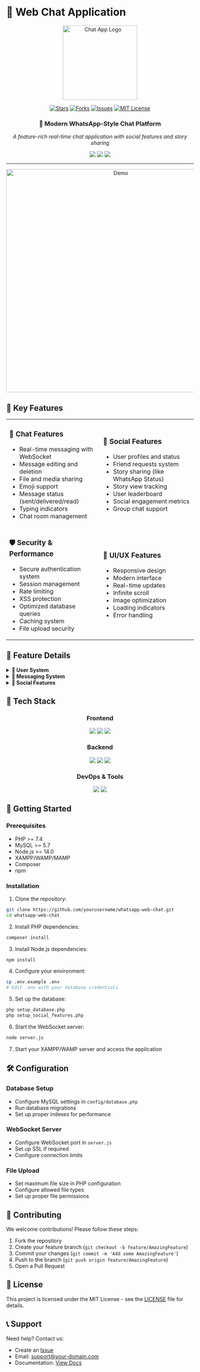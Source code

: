 # 💬 Web Chat Application

<div align="center">

<img src="docs/images/logo.png" alt="Chat App Logo" width="200"/>

[![Stars](https://img.shields.io/github/stars/yourusername/whatsapp-web-chat?style=for-the-badge&logo=github)](https://github.com/yourusername/whatsapp-web-chat/stargazers)
[![Forks](https://img.shields.io/github/forks/yourusername/whatsapp-web-chat?style=for-the-badge&logo=github)](https://github.com/yourusername/whatsapp-web-chat/network/members)
[![Issues](https://img.shields.io/github/issues/yourusername/whatsapp-web-chat?style=for-the-badge&logo=github)](https://github.com/yourusername/whatsapp-web-chat/issues)
[![MIT License](https://img.shields.io/github/license/yourusername/whatsapp-web-chat?style=for-the-badge&logo=mit)](LICENSE)

### 🌟 Modern WhatsApp-Style Chat Platform

*A feature-rich real-time chat application with social features and story sharing*

[<img src="https://img.shields.io/badge/View_Demo-4285F4?style=for-the-badge&logo=google-chrome&logoColor=white" />](http://your-demo-link.com)
[<img src="https://img.shields.io/badge/Documentation-000000?style=for-the-badge&logo=readthedocs&logoColor=white" />](docs/)
[<img src="https://img.shields.io/badge/Report_Bug-FF0000?style=for-the-badge&logo=bug&logoColor=white" />](issues/)

---

<img src="docs/images/demo.gif" alt="Demo" width="600"/>

</div>

## 🎯 Key Features

<table>
<tr>
<td width="50%">

### 💬 Chat Features
- Real-time messaging with WebSocket
- Message editing and deletion
- File and media sharing
- Emoji support
- Message status (sent/delivered/read)
- Typing indicators
- Chat room management

</td>
<td width="50%">

### 📱 Social Features
- User profiles and status
- Friend requests system
- Story sharing (like WhatsApp Status)
- Story view tracking
- User leaderboard
- Social engagement metrics
- Group chat support

</td>
</tr>
<tr>
<td width="50%">

### 🛡️ Security & Performance
- Secure authentication system
- Session management
- Rate limiting
- XSS protection
- Optimized database queries
- Caching system
- File upload security

</td>
<td width="50%">

### 🎨 UI/UX Features
- Responsive design
- Modern interface
- Real-time updates
- Infinite scroll
- Image optimization
- Loading indicators
- Error handling

</td>
</tr>
</table>

## 💫 Feature Details

<details>
<summary><b>👤 User System</b></summary>

### Authentication & Profiles
| Feature | Description |
|---------|-------------|
| 🔐 Authentication | Secure login and registration system |
| 👤 User Profiles | Customizable profiles with avatars |
| 🔄 Status Updates | Set and update user status |
| 📊 Activity Tracking | Track user engagement and activity |

</details>

<details>
<summary><b>💬 Messaging System</b></summary>

### Communication Features
| Feature | Description |
|---------|-------------|
| ⚡ Real-time Chat | Instant message delivery via WebSocket |
| ✏️ Message Actions | Edit and delete messages |
| 📎 File Sharing | Support for various file types |
| 🏠 Chat Rooms | Create and manage chat rooms |
| 👥 Group Chats | Multi-user conversation support |

</details>

<details>
<summary><b>📱 Social Features</b></summary>

### Social Integration
| Feature | Description |
|---------|-------------|
| 🤝 Friend System | Send/accept friend requests |
| 📖 Stories | Share and view user stories |
| 👀 Story Analytics | Track story views and engagement |
| 🏆 Leaderboard | User ranking and achievements |
| 🔍 User Search | Find and connect with users |

</details>

## 🚀 Tech Stack

<div align="center">

### Frontend
[<img src="https://img.shields.io/badge/JavaScript-F7DF1E?style=for-the-badge&logo=javascript&logoColor=black" />](#)
[<img src="https://img.shields.io/badge/TailwindCSS-38B2AC?style=for-the-badge&logo=tailwind-css&logoColor=white" />](#)
[<img src="https://img.shields.io/badge/HTML5-E34F26?style=for-the-badge&logo=html5&logoColor=white" />](#)

### Backend
[<img src="https://img.shields.io/badge/PHP-777BB4?style=for-the-badge&logo=php&logoColor=white" />](#)
[<img src="https://img.shields.io/badge/MySQL-4479A1?style=for-the-badge&logo=mysql&logoColor=white" />](#)
[<img src="https://img.shields.io/badge/Node.js-339933?style=for-the-badge&logo=node.js&logoColor=white" />](#)

### DevOps & Tools
[<img src="https://img.shields.io/badge/Docker-2496ED?style=for-the-badge&logo=docker&logoColor=white" />](#)
[<img src="https://img.shields.io/badge/XAMPP-FB7A24?style=for-the-badge&logo=xampp&logoColor=white" />](#)

</div>

## 🌟 Getting Started

### Prerequisites

- PHP >= 7.4
- MySQL >= 5.7
- Node.js >= 14.0
- XAMPP/WAMP/MAMP
- Composer
- npm

### Installation

1. Clone the repository:
```bash
git clone https://github.com/yourusername/whatsapp-web-chat.git
cd whatsapp-web-chat
```

2. Install PHP dependencies:
```bash
composer install
```

3. Install Node.js dependencies:
```bash
npm install
```

4. Configure your environment:
```bash
cp .env.example .env
# Edit .env with your database credentials
```

5. Set up the database:
```bash
php setup_database.php
php setup_social_features.php
```

6. Start the WebSocket server:
```bash
node server.js
```

7. Start your XAMPP/WAMP server and access the application

## 🛠️ Configuration

### Database Setup
- Configure MySQL settings in `config/database.php`
- Run database migrations
- Set up proper indexes for performance

### WebSocket Server
- Configure WebSocket port in `server.js`
- Set up SSL if required
- Configure connection limits

### File Upload
- Set maximum file size in PHP configuration
- Configure allowed file types
- Set up proper file permissions

## 🤝 Contributing

We welcome contributions! Please follow these steps:

1. Fork the repository
2. Create your feature branch (`git checkout -b feature/AmazingFeature`)
3. Commit your changes (`git commit -m 'Add some AmazingFeature'`)
4. Push to the branch (`git push origin feature/AmazingFeature`)
5. Open a Pull Request

## 📝 License

This project is licensed under the MIT License - see the [LICENSE](LICENSE) file for details.

## 📞 Support

Need help? Contact us:

- Create an [Issue](https://github.com/yourusername/whatsapp-web-chat/issues)
- Email: support@your-domain.com
- Documentation: [View Docs](docs/)
